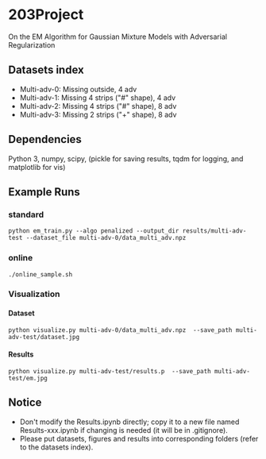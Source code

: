 # 203Project
On the EM Algorithm for Gaussian Mixture Models with Adversarial Regularization

## Datasets index
- Multi-adv-0: Missing outside, 4 adv
- Multi-adv-1: Missing 4 strips ("#" shape), 4 adv
- Multi-adv-2: Missing 4 strips ("#" shape), 8 adv
- Multi-adv-3: Missing 2 strips ("+" shape), 8 adv

## Dependencies
Python 3, numpy, scipy, (pickle for saving results, tqdm for logging, and matplotlib for vis)

## Example Runs
### standard
```
python em_train.py --algo penalized --output_dir results/multi-adv-test --dataset_file multi-adv-0/data_multi_adv.npz
```
### online
```
./online_sample.sh
```
### Visualization
#### Dataset
```
python visualize.py multi-adv-0/data_multi_adv.npz  --save_path multi-adv-test/dataset.jpg
```
#### Results
```
python visualize.py multi-adv-test/results.p  --save_path multi-adv-test/em.jpg
```
## Notice
- Don't modify the Results.ipynb directly; copy it to a new file named Results-xxx.ipynb if changing is needed (it will be in .gitignore).
- Please put datasets, figures and results into corresponding folders (refer to the datasets index).

